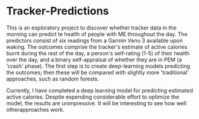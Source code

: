 # Tracker-Predictions
This is an exploratory project to discover whether tracker data in the morning can predict te health of people with ME throughout the day. The predictors consist of six readings from a Garmin Venu 3 available upon waking. The outcomes comprise the tracker's estimate of active calories burnt during the rest of the day, a person's self-rating (1-5) of their health over the day, and a binary self-appraisal of whether they are in PEM (a 'crash' phase). The first step is to create deep-learning models predicting the outcomes; then these will be compared with slightly more 'traditional' approaches, such as random forests.

Currently, I have completed a deep learning model for predicting estimated active calories. Despite expending considerable effort to optimize the model, the results are unimpressive. It will be interesting to see how well otherapproaches work.
